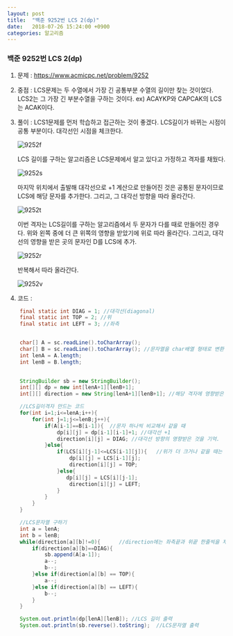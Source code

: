 ```yaml
---
layout: post
title:  "백준 9252번 LCS 2(dp)"
date:   2018-07-26 15:24:00 +0900
categories: 알고리즘
---
```

### 백준 9252번 LCS 2(dp)

1. 문제 : https://www.acmicpc.net/problem/9252

2. 중점 : LCS문제는 두 수열에서 가장 긴 공통부분 수열의 길이만 찾는 것이었다. LCS2는 그 가장 긴 부분수열을 구하는 것이다. ex) ACAYKP와 CAPCAK의 LCS는 ACAK이다.

3. 풀이 : LCS1문제를 먼저 학습하고 접근하는 것이 좋겠다. LCS길이가 바뀌는 시점이 공통 부분이다. 대각선인 시점을 체크한다.

   ![9252f](https://user-images.githubusercontent.com/33653318/43244695-b5b0574a-90e6-11e8-8d18-316dfe6927dd.PNG)

   LCS 길이를 구하는 알고리즘은 LCS문제에서 알고 있다고 가정하고 격자를 채웠다.

   ![9252s](https://user-images.githubusercontent.com/33653318/43244698-b605da44-90e6-11e8-8df5-c94280353bdc.PNG)

   마지막 위치에서 출발해 대각선으로 +1 계산으로 만들어진 것은 공통된 문자이므로 LCS에 해당 문자를 추가한다. 그리고, 그 대각선 방향을 따라 올라간다.

   ![9252t](https://user-images.githubusercontent.com/33653318/43244699-b62f9366-90e6-11e8-9545-47445e4c0d47.PNG)

   이번 격자는 LCS길이를 구하는 알고리즘에서 두 문자가 다를 때로 만들어진 경우다. 위와 왼쪽 중에 더 큰 위쪽의 영향을 받았기에 위로 따라 올라간다. 그리고, 대각선의 영향을 받은 곳의 문자인 D를 LCS에 추가.

   ![9252r](https://user-images.githubusercontent.com/33653318/43244697-b5dafc98-90e6-11e8-86a5-5862b3787c3f.PNG)

   반복해서 따라 올라간다.

   ![9252v](https://user-images.githubusercontent.com/33653318/43244701-b658738a-90e6-11e8-865e-c4c09b61d958.PNG)

4. 코드 :

```java
    final static int DIAG = 1; //대각선(diagonal)
    final static int TOP = 2; //위
    final static int LEFT = 3; //좌측


	char[] A = sc.readLine().toCharArray();
	char[] B = sc.readLine().toCharArray();	//문자열을 char배열 형태로 변환
	int lenA = A.length;
	int lenB = B.length;
	

    StringBuilder sb = new StringBuilder();
    int[][] dp = new int[lenA+1][lenB+1];
    int[][] direction = new String[lenA+1][lenB+1]; //해당 격자에 영향받은 방향(대각선, 왼쪽, 위)

    //LCS길이격자 만드는 코드
    for(int i=1;i<=lenA;i++){
        for(int j=1;j<=lenB;j++){
            if(A[i-1]==B[i-1]){	 //문자 하나씩 비교해서 같을 때
                dp[i][j] = dp[i-1][i-1]+1; //대각선 +1
                direction[i][j] = DIAG;	//대각선 방향의 영향받은 것을 기억.
            }else{
                if(LCS[i][j-1]<=LCS[i-1][j]){	//위가 더 크거나 같을 때는
                    dp[i][j] = LCS[i-1][j];
                    direction[i][j] = TOP;
                }else{
                   dp[i][j] = LCS[i][j-1];
                    direction[i][j] = LEFT;
                }
            }
        }
    }

	//LCS문자열 구하기
    int a = lenA;
    int b = lenB;
    while(direction[a][b]!=0){		//direction에는 좌측끝과 위끝 한줄씩을 제외하고 2(top)또는 1(diag) 또는 3(left)로 꽉차게된다. 위 그림 설명처럼 따라가다가 좌측끝이나 위끝에 마주하는 순간 끝난다.
        if(direction[a][b]==DIAG){
            sb.append(A[a-1]);		
            a--;
            b--;
        }else if(direction[a][b] == TOP){
            a--;
        }else if(direction[a][b] ==	LEFT){
            b--;
        }
    }

    System.out.println(dp[lenA][lenB]);	//LCS 길이 출력
    System.out.println(sb.reverse().toString);	//LCS문자열 출력


```

